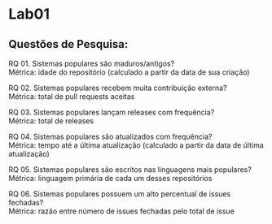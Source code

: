 # Lab01
## Questões de Pesquisa:

RQ 01. Sistemas populares são maduros/antigos? </br>
Métrica: idade do repositório (calculado a partir da data de sua criação)

RQ 02. Sistemas populares recebem muita contribuição externa? </br>
Métrica: total de pull requests aceitas

RQ 03. Sistemas populares lançam releases com frequência? </br>
Métrica: total de releases

RQ 04. Sistemas populares são atualizados com frequência? </br>
Métrica: tempo até a última atualização (calculado a partir da data de última
atualização)

RQ 05. Sistemas populares são escritos nas linguagens mais populares? </br>
Métrica: linguagem primária de cada um desses repositórios

RQ 06. Sistemas populares possuem um alto percentual de issues fechadas? </br>
Métrica: razão entre número de issues fechadas pelo total de issue
